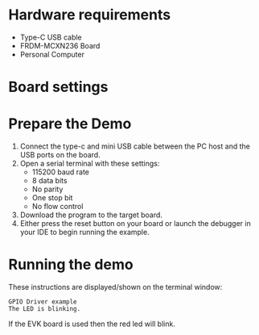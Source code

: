 Hardware requirements
=====================
- Type-C USB cable
- FRDM-MCXN236 Board
- Personal Computer

Board settings
============

Prepare the Demo
================
1. Connect the type-c and mini USB cable between the PC host and the USB ports on the board.
2. Open a serial terminal with these settings:
    - 115200 baud rate
    - 8 data bits
    - No parity
    - One stop bit
    - No flow control
3. Download the program to the target board.
4. Either press the reset button on your board or launch the debugger in your IDE to begin running the example.

Running the demo
================
These instructions are displayed/shown on the terminal window:
~~~~~~~~~~~~~~~~~~~~~~~~~~~~~~~~~~~
GPIO Driver example
The LED is blinking.
~~~~~~~~~~~~~~~~~~~~~~~~~~~~~~~~~~~
If the EVK board is used then the red led will blink.
